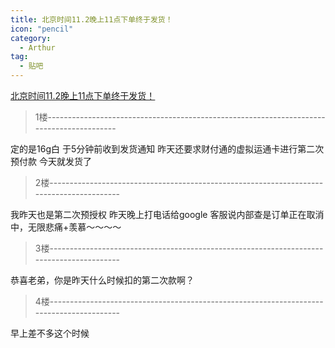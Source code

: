 ```yaml
---
title: 北京时间11.2晚上11点下单终于发货！
icon: "pencil"
category:
  - Arthur
tag:
  - 贴吧
---
```


[北京时间11.2晚上11点下单终于发货！](https://tieba.baidu.com/p/2706194826?pid=41704399052&cid=0#41704399052)


>1楼-----------------------------------------------------------------------------------------

定的是16g白 于5分钟前收到发货通知 昨天还要求财付通的虚拟运通卡进行第二次预付款 今天就发货了

>2楼-----------------------------------------------------------------------------------------

我昨天也是第二次预授权 昨天晚上打电话给google 客服说内部查是订单正在取消中，无限悲痛+羡慕～～～～

>3楼-----------------------------------------------------------------------------------------

恭喜老弟，你是昨天什么时候扣的第二次款啊？

>4楼-----------------------------------------------------------------------------------------

早上差不多这个时候
